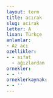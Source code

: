 ```yaml
---
layout: term
title: acırak
slug: acirak
letter: A
lisan: Türkçe
anlamlar:
- Az acı
ozellikler:
- - sıfat
  - ağızlardan
ornekler:
- - ''
orneklerkaynak:
- - ''
---
```

